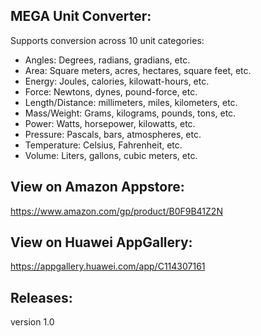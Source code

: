 MEGA Unit Converter:
--------------------
Supports conversion across 10 unit categories:

- Angles: Degrees, radians, gradians, etc.
- Area: Square meters, acres, hectares, square feet, etc.
- Energy: Joules, calories, kilowatt-hours, etc.
- Force: Newtons, dynes, pound-force, etc.
- Length/Distance: millimeters, miles, kilometers, etc.
- Mass/Weight: Grams, kilograms, pounds, tons, etc.
- Power: Watts, horsepower, kilowatts, etc.
- Pressure: Pascals, bars, atmospheres, etc.
- Temperature: Celsius, Fahrenheit, etc.
- Volume: Liters, gallons, cubic meters, etc.

View on Amazon Appstore:
------------------------
https://www.amazon.com/gp/product/B0F9B41Z2N

View on Huawei AppGallery:
------------------------
https://appgallery.huawei.com/app/C114307161

Releases:
---------
version 1.0
